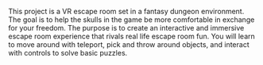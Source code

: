 This project is a VR escape room set in a fantasy dungeon environment. The goal is to help the skulls in the game be more comfortable in exchange for your freedom. The purpose is to create an interactive and immersive escape room experience that rivals real life escape room fun. You will learn to move around with teleport, pick and throw around objects, and interact with controls to solve basic puzzles.
